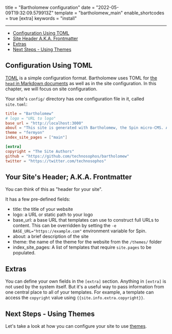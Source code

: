 title = "Bartholomew configuration"
date = "2022-05-09T19:32:09.579913Z"
template = "bartholomew_main"
enable_shortcodes = true
[extra]
keywords = "install"

---
- [Configuration Using TOML](#configuration-using-toml)
- [Site Header A.K.A. Frontmatter](#site-header-aka-frontmatter)
- [Extras](#extras)
- [Next Steps - Using Themes](#next-steps---using-themes)

## Configuration Using TOML

[TOML](https://toml.io/en/) is a simple configuration format.
Bartholomew uses TOML for [the `head` in Markdown documents](markdown) as well as
in the site configuration. In this chapter, we will focus on site configuration.

Your site's `config/` directory has one configuration file in it, called `site.toml`:

<!-- @nocpy -->

```toml
title = "Bartholomew"
# logo = "URL to logo"
base_url = "http://localhost:3000"
about = "This site is generated with Bartholomew, the Spin micro-CMS. And this message is in site.toml."
theme = "fermyon"
index_site_pages = ["main"]

[extra]
copyright = "The Site Authors"
github = "https://github.com/technosophos/bartholomew"
twitter = "https://twitter.com/technosophos"
```

## Your Site's Header; A.K.A. Frontmatter

You can think of this as "header for your site".

It has a few pre-defined fields:

- title: the title of your website
- logo: a URL or static path to your logo
- base_url: a base URL that templates can use to construct full URLs to content. This can be overridden by setting the `-e BASE_URL="https://example.com"` environment variable for Spin.
- about: a brief description of the site
- theme: the name of the theme for the website from the `/themes/` folder
- index_site_pages: A list of templates that require `site.pages` to be populated.

## Extras

You can define your own fields in the `[extra]` section. Anything in `[extra]` is not
used by the system itself. But it's a useful way to pass information from one central
place to all of your templates. For example, a template can access the `copyright` value
using `{{site.info.extra.copyright}}`.

## Next Steps - Using Themes

Let's take a look at how you can configure your site to use [themes](./themes.md).
